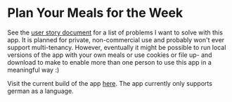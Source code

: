 # Plan Your Meals for the Week

See the [user story document](stories.md) for a list of problems I want to solve with this app. It is planned for private, non-commercial use and probably won't ever support multi-tenancy. However, eventually it might be possible to run local versions of the app with your own meals or use cookies or file up- and download to make to enable more than one person to use this app in a meaningful way :)

Visit the current build of the app [here](https://peregrintooc.github.io/what-should-we-eat/index.html). The app currently only supports german as a language.
